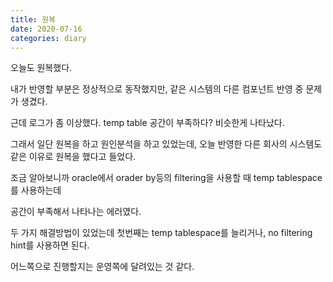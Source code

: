 ```yaml
---
title: 원복
date: 2020-07-16
categories: diary
---
```

오늘도 원복했다.

내가 반영할 부분은 정상적으로 동작했지만, 같은 시스템의 다른 컴포넌트 반영 중 문제가 생겼다.

근데 로그가 좀 이상했다. temp table 공간이 부족하다? 비슷한게 나타났다.

그래서 일단 원복을 하고 원인분석을 하고 있었는데, 오늘 반영한 다른 회사의 시스템도 같은 이유로 원복을 했다고 들었다.

조금 알아보니까 oracle에서 orader by등의 filtering을 사용할 때 temp tablespace를 사용하는데

공간이 부족해서 나타나는 에러였다.

두 가지 해결방법이 있었는데 첫번째는 temp tablespace를 늘리거나, no filtering hint를 사용하면 된다.

어느쪽으로 진행할지는 운영쪽에 달려있는 것 같다.